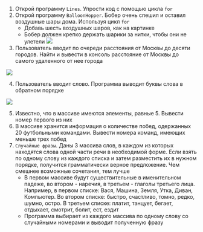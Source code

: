 1. Открой программу `Lines`. Упрости код с помощью цикла `for`
2. Открой программу `BalloonHopper`. Бобер очень спешил и оставил воздушные шары дома. Используя цикл `for`
   - Добавь шесть воздушных шаров, как на картинке
   - Бобер должен крепко держать шарики за нитки, чтобы они не улетели 
     ![](https://camo.githubusercontent.com/4e0fdd0029895b8a846704e97b4bd5c74e515c66/68747470733a2f2f6c68362e676f6f676c6575736572636f6e74656e742e636f6d2f52475775575743686747694c684b4c4841346c7557336f55482d565957306454436d75305436435735536e5573555957306c62612d6e732d7a6e446a574e3337764a7362454d7049586a32677553683346766d474963454f45524f526c4b656d584931454630704e4f566f61753256536f344c6d317a6b383470486b616f68386e70625747432d79504259)
3. Пользователь вводит по очереди расстояния от Москвы до десяти городов. Найти и вывести в консоль расстояние от Москвы до самого удаленного от нее города

  ![](https://api.monosnap.com/rpc/file/download?id=DDwHOdWRVcwpBzEOsKswabjtRKJNIq)

4. Пользователь вводит слово. Программа выводит буквы слова в обратном порядке

  ![](https://api.monosnap.com/rpc/file/download?id=eQQZVTItLpAtyPOIgD0xu5NJ7dBIbD)


5. Известно, что в массиве имеются элементы, равные 5. Вывести номер первого из них
6. В массиве хранится информация о количестве побед, одержанных 20 футбольными командами. Вывести номера команд, имеющих меньше трех побед
7. `Случайные фразы`. Даны 3 массива слов, в каждом из которых находятся слова одной части речи в необходимой форме. Если взять по одному слову из каждого списка и затем разместить их в нужном порядке, получится грамматически верное предложение. Чем смешнее возможные сочетания, тем лучше
   - В первом массиве будут существительные в именительном падеже, во втором - наречия, в третьем - глаголы третьего лица. Например, в первом списке: Вася, Машина, Земля, Утка, Диван, Компьютер. Во втором списке: быстро, счастливо, томно, редко, шумно, остро. В третьем списке: платит, танцует, бегает, отдыхает, смотрит, болит, ест, ездит
   - Программа выбирает из каждого массива по одному слову со случайными номерами и выводит полученную фразу